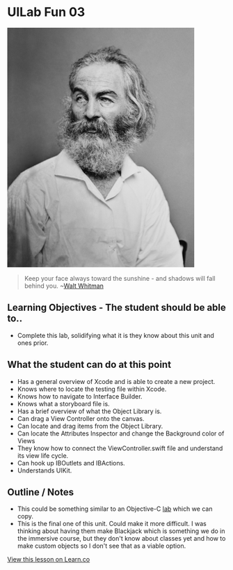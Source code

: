# UILab Fun 03

![Walt Whitman](images/walt_whitman.png)

> Keep your face always toward the sunshine - and shadows will fall behind you. ~[Walt Whitman](https://en.wikipedia.org/wiki/Walt_Whitman)

## Learning Objectives - The student should be able to..

* Complete this lab, solidifying what it is they know about this unit and ones prior.

## What the student can do at this point 

* Has a general overview of Xcode and is able to create a new project.
* Knows where to locate the testing file within Xcode.
* Knows how to navigate to Interface Builder.
* Knows what a storyboard file is.
* Has a brief overview of what the Object Library is.
* Can drag a View Controller onto the canvas.
* Can locate and drag items from the Object Library.
* Can locate the Attributes Inspector and change the Background color of Views
* They know how to connect the ViewController.swift file and understand its view life cycle.
* Can hook up IBOutlets and IBActions.
* Understands UIKit.

## Outline / Notes

* This could be something similar to an Objective-C [lab](https://github.com/learn-co-curriculum/OOP-Cards-Simple-Views) which we can copy.
* This is the final one of this unit. Could make it more difficult. I was thinking about having them make Blackjack which is something we do in the immersive course, but they don't know about classes yet and how to make custom objects so I don't see that as a viable option.

<a href='https://learn.co/lessons/UILab03' data-visibility='hidden'>View this lesson on Learn.co</a>